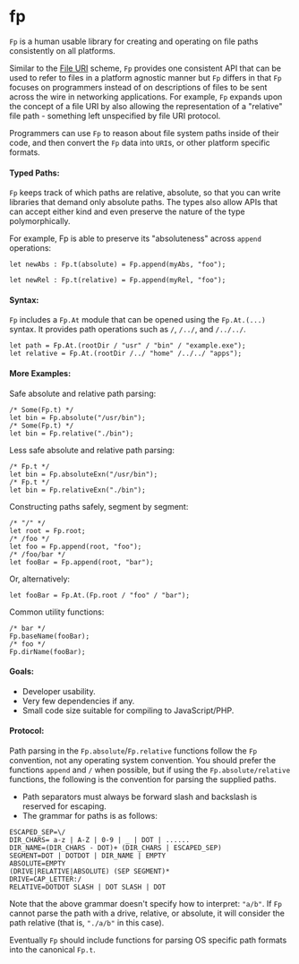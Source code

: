# fp

`Fp` is a human usable library for creating and operating on file paths
consistently on all platforms.

Similar to the [File
URI](https://tools.ietf.org/id/draft-kerwin-file-scheme-07.html) scheme, `Fp`
provides one consistent API that can be used to refer to files in a platform
agnostic manner but `Fp` differs in that `Fp` focuses on programmers
instead of on descriptions of files to be sent across the wire in networking
applications. For example, `Fp` expands upon the concept of a file URI by
also allowing the representation of a "relative" file path - something left
unspecified by file URI protocol.

Programmers can use `Fp` to reason about file system paths inside of their
code, and then convert the `Fp` data into `URI`s, or other platform specific
formats.


#### Typed Paths:

`Fp` keeps track of which paths are relative, absolute, so that you can write
libraries that demand only absolute paths. The types also allow APIs
that can accept either kind and even preserve the nature of the type
polymorphically.

For example, Fp is able to preserve its "absoluteness" across `append`
operations:


```reason
let newAbs : Fp.t(absolute) = Fp.append(myAbs, "foo");

let newRel : Fp.t(relative) = Fp.append(myRel, "foo");
```


#### Syntax:

`Fp` includes a `Fp.At` module that can be opened using the `Fp.At.(...)`
syntax. It provides path operations such as `/`, `/../`, and `/../../`.
```reason
let path = Fp.At.(rootDir / "usr" / "bin" / "example.exe");
let relative = Fp.At.(rootDir /../ "home" /../../ "apps");
```



#### More Examples:

Safe absolute and relative path parsing:
```reason
/* Some(Fp.t) */
let bin = Fp.absolute("/usr/bin");
/* Some(Fp.t) */
let bin = Fp.relative("./bin");
```

Less safe absolute and relative path parsing:
```reason
/* Fp.t */
let bin = Fp.absoluteExn("/usr/bin");
/* Fp.t */
let bin = Fp.relativeExn("./bin");
```

Constructing paths safely, segment by segment:
```reason
/* "/" */
let root = Fp.root;
/* /foo */
let foo = Fp.append(root, "foo");
/* /foo/bar */
let fooBar = Fp.append(root, "bar");
```
Or, alternatively:
```reason
let fooBar = Fp.At.(Fp.root / "foo" / "bar");
```

Common utility functions:
```reason
/* bar */
Fp.baseName(fooBar);
/* foo */
Fp.dirName(fooBar);
```

#### Goals:
- Developer usability.
- Very few dependencies if any.
- Small code size suitable for compiling to JavaScript/PHP.


#### Protocol:

Path parsing in the `Fp.absolute`/`Fp.relative` functions follow the `Fp`
convention, not any operating system convention. You should prefer the
functions `append` and `/` when possible, but if using the
`Fp.absolute/relative` functions, the following is the convention for parsing
the supplied paths.

- Path separators must always be forward slash and backslash is reserved for
  escaping.
- The grammar for paths is as follows:

```
ESCAPED_SEP=\/
DIR_CHARS= a-z | A-Z | 0-9 | _ | DOT | ......
DIR_NAME=(DIR_CHARS - DOT)+ (DIR_CHARS | ESCAPED_SEP)
SEGMENT=DOT | DOTDOT | DIR_NAME | EMPTY
ABSOLUTE=EMPTY
(DRIVE|RELATIVE|ABSOLUTE) (SEP SEGMENT)*
DRIVE=CAP_LETTER:/
RELATIVE=DOTDOT SLASH | DOT SLASH | DOT
```

Note that the above grammar doesn't specify how to interpret: `"a/b"`. If
`Fp` cannot parse the path with a drive, relative, or absolute, it will
consider the path relative (that is, `"./a/b"` in this case).

Eventually `Fp` should include functions for parsing OS specific path formats
into the canonical `Fp.t`.
